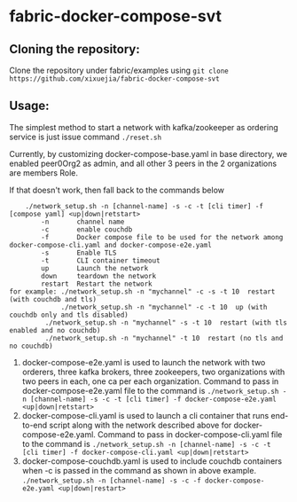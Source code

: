 # fabric-docker-compose-svt

## Cloning the repository:
Clone the repository under fabric/examples using `git clone https://github.com/xixuejia/fabric-docker-compose-svt`

## Usage:
The simplest method to start a network with kafka/zookeeper as ordering service is just issue command `./reset.sh`

Currently, by customizing docker-compose-base.yaml in base directory, we enabled peer0Org2 as admin, and all other 3 peers
in the 2 organizations are members Role.

If that doesn't work, then fall back to the commands below

```
	./network_setup.sh -n [channel-name] -s -c -t [cli timer] -f [compose yaml] <up|down|retstart>
   		-n       channel name
		-c       enable couchdb
		-f       Docker compose file to be used for the network among docker-compose-cli.yaml and docker-compose-e2e.yaml
		-s       Enable TLS
		-t       CLI container timeout
		up       Launch the network
		down     teardown the network
  		restart  Restart the network
for example: ./network_setup.sh -n "mychannel" -c -s -t 10  restart (with couchdb and tls)
             ./network_setup.sh -n "mychannel" -c -t 10  up (with couchdb only and tls disabled)
	     ./network_setup.sh -n "mychannel" -s -t 10  restart (with tls enabled and no couchdb)
	     ./network_setup.sh -n "mychannel" -t 10  restart (no tls and no couchdb)
``` 

1) docker-compose-e2e.yaml is used to launch the network with two orderers, three kafka brokers, three zookeepers, two organizations with two peers in each, one ca per each organization. 
Command to pass in docker-compose-e2e.yaml file to the command is
``` ./network_setup.sh -n [channel-name] -s -c -t [cli timer] -f docker-compose-e2e.yaml <up|down|retstart> ```
2) docker-compose-cli.yaml is used to launch a cli container that runs end-to-end script along with the network described above for docker-compose-e2e.yaml. 
Command to pass in docker-compose-cli.yaml file to the command is
``` ./network_setup.sh -n [channel-name] -s -c -t [cli timer] -f docker-compose-cli.yaml <up|down|retstart> ```
3) docker-compose-couchdb.yaml is used to include couchdb containers when -c is passed in the command as shown in above example.
``` ./network_setup.sh -n [channel-name] -s -c -f docker-compose-e2e.yaml <up|down|restart> ```

